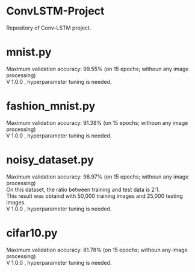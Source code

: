 # ConvLSTM-Project
Repository of Conv-LSTM project.

# mnist.py
Maximum validation accuracy: 99.55% (on 15 epochs; withoun any image processing)<br>
V 1.0.0 , hyperparameter tuning is needed.

# fashion_mnist.py
Maximum validation accuracy: 91.38% (on 15 epochs; withoun any image processing)<br>
V 1.0.0 , hyperparameter tuning is needed.

# noisy_dataset.py
Maximum validation accuracy: 98.97% (on 15 epochs; withoun any image processing)<br>
On this dataset, the ratio between training and test data is 2:1.<br>
This result was obtaind with 50,000 training images and 25,000 testing images. <br>
V 1.0.0 , hyperparameter tuning is needed.

# cifar10.py
Maximum validation accuracy: 81.78% (on 15 epochs; withoun any image processing) <br>
V 1.0.0 , hyperparameter tuning is needed.

